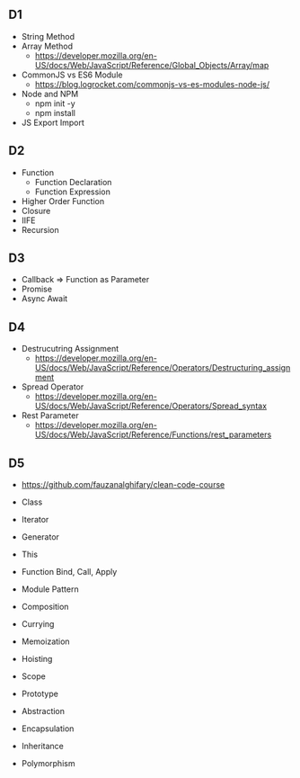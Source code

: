 ## D1

- String Method
- Array Method
  - https://developer.mozilla.org/en-US/docs/Web/JavaScript/Reference/Global_Objects/Array/map
- CommonJS vs ES6 Module
  - https://blog.logrocket.com/commonjs-vs-es-modules-node-js/
- Node and NPM
  - npm init -y
  - npm install
- JS Export Import

## D2

- Function
  - Function Declaration
  - Function Expression
- Higher Order Function
- Closure
- IIFE
- Recursion

## D3

- Callback => Function as Parameter
- Promise
- Async Await

## D4

- Destrucutring Assignment
  - https://developer.mozilla.org/en-US/docs/Web/JavaScript/Reference/Operators/Destructuring_assignment
- Spread Operator
  - https://developer.mozilla.org/en-US/docs/Web/JavaScript/Reference/Operators/Spread_syntax
- Rest Parameter
  - https://developer.mozilla.org/en-US/docs/Web/JavaScript/Reference/Functions/rest_parameters

## D5

- https://github.com/fauzanalghifary/clean-code-course

- Class
- Iterator
- Generator

- This
- Function Bind, Call, Apply

- Module Pattern
- Composition
- Currying
- Memoization
- Hoisting
- Scope
- Prototype

- Abstraction
- Encapsulation
- Inheritance
- Polymorphism
